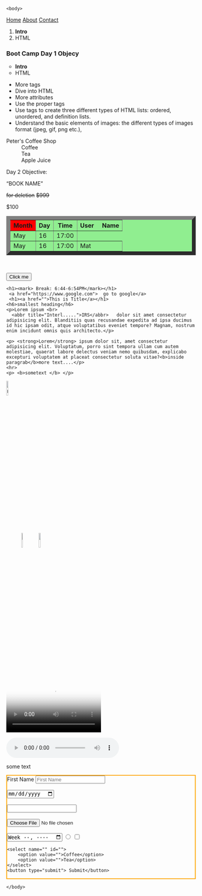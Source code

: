 <!DOCTYPE html>
<html lang="en">
    <head>
        <!-- <meta charset="UTF-8">
        <meta http-equiv="X-UA-Compatible" content="IE=edge">
        <meta name="viewport" content="width=device-width, initial-scale=1.0">
        <title>Document</title> -->
    </head>

<!--  comments-->

    <body>
   
<nav>
    <a href="">Home</a>
    <a href="">About</a>
    <a href="">Contact</a>
</nav>

<main>
    
<!-- ordered list, unorderd list, describtion list -->

<ol start="A">
<li><b>Intro</b></li>
<li>HTML</li>
</ol>

<h3>Boot Camp Day 1 Objecy</h3>
<ul style="list-style-type: circle;">
<li><b>Intro</b></li>
<li>HTML</li>
</ul>
       <ul>
        <li>More tags</li>
            <li>Dive into HTML </li>
        <li>More attributes</li>
        <li>Use the proper tags</li>
      <li>Use tags to create three different types of HTML lists: ordered, unordered, and definition lists. </li>
    <li>Understand the basic elements of images: the different types of images format (jpeg, gif, png etc.),   </li>
 </ul>



<dl>
<dt>Peter's Coffee Shop</dt>
<dd>Coffee</dd>
<dd>Tea    </dd>
<dd>Apple Juice</dd>
</dl>

<dt>Day 2 Objective:</dt>

  
     

<q>BOOK NAME</q>
<blockquote cite="">

</blockquote>
    
<del>for deletion</del>
<s>$999</s>
<p>$100</p>
    
<table border="10px" bgcolor="lightgreen">
<thead>
<tr>
<th bgcolor="red">Month</th>
<th>Day</th>
<th>Time</th>
<th>User &nbsp &nbsp Name</th>
</tr>
</thead>
<tbody>
<tr>
<td>May</td>
<td>16</td>
<td>17:00</td>
</tr>

<tr>
<td>May</td>
<td>16</td>
<td>17:00</td>
<td>Mat</td>
</tr>
</tbody>
</table>

<br>

<button>Click me</button>


    <h1><mark> Break: 6:44-6:54PM</mark></h1>
     <a href="https://www.google.com">  go to google</a>
     <h1><a href="">This is Title</a></h1>
    <h6>smallest heading</h6>
    <p>Lorem ipsum <br>
      <abbr title="Interl.....">IRS</abbr>   dolor sit amet consectetur adipisicing elit. Blanditiis quas recusandae expedita ad ipsa ducimus id hic ipsam odit, atque voluptatibus eveniet tempore? Magnam, nostrum enim incidunt omnis quis architecto.</p>
     
    <p> <strong>Lorem</strong> ipsum dolor sit, amet consectetur adipisicing elit. Voluptatum, porro sint tempora ullam cum autem molestiae, quaerat labore delectus veniam nemo quibusdam, explicabo excepturi voluptatem at placeat consectetur soluta vitae?<b>inside paragrab</b>more text....</p>
    <hr>
    <p> <b>sometext </b> </p>
   <img width="10%" src="images/nyc.jpg" alt="new york city image">
    
   <figure>
    <img width="10%" src="images/nyc.jpg" alt="">
    <img width="10%" src="images/nyc.jpg" alt="">
   </figure>
   <video width="50%" src="dog story.mp4" controls poster="images/nyc.jpg"></video>
  
   <audio src="song.mp3" controls></audio>
   <!-- inline elemement vs. block element -->
   <!-- showing contact info, use one tag -->
   <!-- <i>email John Doe</i> <br>
   <i>call John Doe</i> <br>
   <i>visit John Doe at 111 new york, 10002</i> -->
   <p>some text</p>


</section>

</main>
<aside>

</aside>

<form style="border:2px solid orange" action="">
    <label for="first_name">First Name</label>
    <input type="text" id="first_name" placeholder="First Name">
<br>
<br>
    <input type="date">
    <br>
    <br>
    <input type="nubmer">
    <br>
    <br>
    <input type="file">
    <br>
    <br>
    <input type="week">
    <input type="radio">
    <input type="checkbox">

    <select name="" id="">
        <option value="">Coffee</option>
        <option value="">Tea</option>
    </select>
    <button type="submit"> Submit</button>
</form>

<footer>


</footer>




    </body>
</html>
